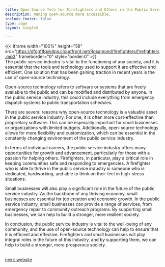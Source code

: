 ```yaml
---
title: Open-Source Tech for Firefighters and Others in the Public Services  Industry
description: Making open-source more accessible.
include_footer: false
type: page
layout: single2

---
```


{{< iframe width="100%" height="58" src="https://dfgnflfqxk4ps.cloudfront.net/Rosamund/firefighters/firefighters.mp3" frameborder="0" style="border:0" >}}<br>
The public service industry is vital to the functioning of any society, and it is essential that the tools and technology used to support it are effective and efficient. One solution that has been gaining traction in recent years is the use of open-source technology.

Open-source technology refers to software or systems that are freely available to the public and can be modified and distributed by anyone. In the public service industry, this could include everything from emergency dispatch systems to public transportation schedules.

There are several reasons why open-source technology is a valuable asset in the public service industry. For one, it is often more cost-effective than proprietary software. This can be especially important for small businesses or organizations with limited budgets. Additionally, open-source technology allows for more flexibility and customization, which can be essential in the constantly changing environment of the public service industry.

In terms of individual careers, the public service industry offers many opportunities for growth and advancement, particularly for those with a passion for helping others. Firefighters, in particular, play a critical role in keeping communities safe and responding to emergencies. A firefighter who is able to thrive in the public service industry is someone who is dedicated, hardworking, and able to think on their feet in high-stress situations.

Small businesses will also play a significant role in the future of the public service industry. As the backbone of any thriving economy, small businesses are essential for job creation and economic growth. In the public service industry, small businesses can provide a range of services, from emergency repair to community outreach programs. By supporting small businesses, we can help to build a stronger, more resilient society.

In conclusion, the public service industry is vital to the well-being of any community, and the use of open-source technology can help to ensure that it is efficient and effective. Firefighters and small businesses will play integral roles in the future of this industry, and by supporting them, we can help to build a stronger, more prosperous society.

<br>
<a href="https://workdojos.com/firefighters/website">next: website</a>
<br>
</p>